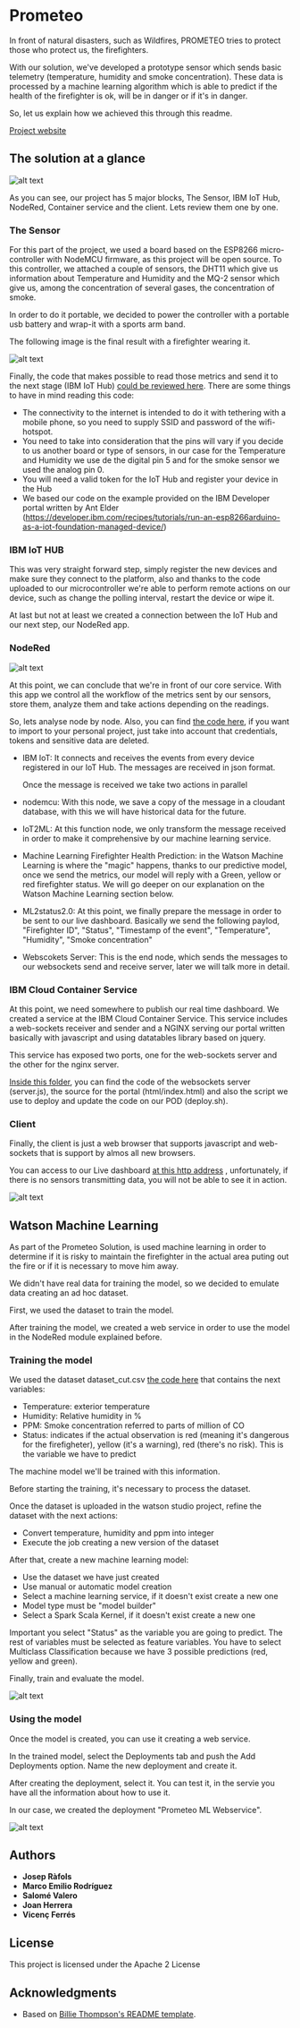 # Prometeo


In front of natural disasters, such as Wildfires, PROMETEO tries to protect those who protect us, the firefighters.

With our solution, we've developed a prototype sensor which sends basic telemetry (temperature, humidity and smoke concentration). These data is processed by a machine learning algorithm which is able to predict if the health of the firefighter is ok, will be in danger or if it's in danger.

So, let us explain how we achieved this through this readme.

[Project website](https://github.com/joraco-dev/prometeo)

## The solution at a glance

![alt text](https://github.com/joraco-dev/prometeo/blob/master/content/Presentation.png)

As you can see, our project has 5 major blocks, The Sensor, IBM IoT Hub, NodeRed, Container service and the client. Lets review them one by one.

### The Sensor

For this part of the project, we used a board based on the ESP8266 micro-controller with NodeMCU firmware, as this project will be open source. To this controller, we attached a couple of sensors, the DHT11 which give us information about Temperature and Humidity and the MQ-2 sensor which give us, among the concentration of several gases, the concentration of smoke.

In order to do it portable, we decided to power the controller with a portable usb battery and wrap-it with a sports arm band.

The following image is the final result with a firefighter wearing it.

![alt text](https://github.com/joraco-dev/prometeo/blob/master/content/sensor.png)

Finally, the code that makes possible to read those metrics and send it to the next stage (IBM IoT Hub) [could be reviewed here](https://github.com/joraco-dev/prometeo/blob/master/sensor/sensor.c). There are some things to have in mind reading this code:
	
- The connectivity to the internet is intended to do it with tethering with a mobile phone, so you need to supply SSID and password of the wifi-hotspot.
- You need to take into consideration that the pins will vary if you decide to us another board or type of sensors, in our case for the Temperature and Humidity we use de the digital pin 5 and for the smoke sensor we used the analog pin 0.
- You will need a valid token for the IoT Hub and register your device in the Hub
- We based our code on the example provided on the IBM Developer portal written by Ant Elder (https://developer.ibm.com/recipes/tutorials/run-an-esp8266arduino-as-a-iot-foundation-managed-device/)
	

### IBM IoT HUB

This was very straight forward step, simply register the new devices and make sure they connect to the platform, also and thanks to the code uploaded to our microcontroller we're able to perform remote actions on our device, such as change the polling interval, restart the device or wipe it.

At last but not at least we created a connection between the IoT Hub and our next step, our NodeRed app.


### NodeRed

![alt text](https://github.com/joraco-dev/prometeo/blob/master/content/nodered.png)

At this point, we can conclude that we're in front of our core service. With this app we control all the workflow of the metrics sent by our sensors, store them, analyze them and take actions depending on the readings.

So, lets analyse node by node. Also, you can find [the code here](https://github.com/joraco-dev/prometeo/blob/master/nodered/node.yml), if you want to import to your personal project, just take into account that credentials, tokens and sensitive data are deleted.

- IBM IoT: It connects and receives the events from every device registered in our IoT Hub. The messages are received in json format.
	
	Once the message is received we take two actions in parallel
- nodemcu: With this node, we save a copy of the message in a cloudant database, with this we will have historical data for the future.
- IoT2ML: At this function node, we only transform the message received in order to make it comprehensive by our machine learning service.
	
- Machine Learning Firefighter Health Prediction: in the Watson Machine Learning is where the "magic" happens, thanks to our predictive model, once we send the metrics, our model will reply with a Green, yellow or red firefighter status. We will go deeper on our explanation on the Watson Machine Learning section below.

- ML2status2.0: At this point, we finally prepare the message in order to be sent to our live dashboard. Basically we send the following paylod, "Firefighter ID", "Status", "Timestamp of the event", "Temperature", "Humidity", "Smoke concentration"

- Webscokets Server: This is the end node, which sends the messages to our websockets send and receive server, later we will talk more in detail.


### IBM Cloud Container Service

At this point, we need somewhere to publish our real time dashboard. We created a service at the IBM Cloud Container Service. This service includes a web-sockets receiver and sender and a NGINX serving our portal written basically with javascript and using datatables library based on jquery.

This service has exposed two ports, one for the web-sockets server and the other for the nginx server.

[Inside this folder](https://github.com/joraco-dev/prometeo/tree/master/server), you can find the code of the websockets server (server.js), the source for the portal (html/index.html) and also the script we use to deploy and update the code on our POD (deploy.sh).

### Client

Finally, the client is just a web browser that supports javascript and web-sockets that is support by almos all new browsers.

You can access to our Live dashboard [at this http address](http://169.51.194.198:32134/index.html) , unfortunately, if there is no sensors transmitting data, you will not be able to see it in action.

![alt text](https://github.com/joraco-dev/prometeo/blob/master/content/portal.png)



## Watson Machine Learning

As part of the Prometeo Solution, is used machine learning in order to determine if it is risky to maintain the firefighter in the actual area puting out the fire or if it is necessary to move him away.

We didn't have real data for training the model, so we decided to emulate data creating an ad hoc dataset.

First, we used the dataset to train the model.

After training the model, we created a web service in order to use the model in the NodeRed module explained before.


### Training the model

We used the dataset dataset_cut.csv [the code here](https://github.com/joraco-dev/prometeo/blob/master/content/dataset_cut.csv) that contains the next variables:

- Temperature: exterior temperature
- Humidity: Relative humidity in %
- PPM: Smoke concentration referred to parts of million of CO
- Status: indicates if the actual observation is red (meaning it's dangerous for the firefigheter), yellow (it's a warning), red (there's no risk). This is the variable we have to predict

The machine model we'll be trained with this information.

Before starting the training, it's necessary to process the dataset.

Once the dataset is uploaded in the watson studio project, refine the dataset with the next actions:
- Convert temperature, humidity and ppm into integer
- Execute the job creating a new version of the dataset

After that, create a new machine learning model:
- Use the dataset we have just created
- Use manual or automatic model creation
- Select a machine learning service, if it doesn't exist create a new one
- Model type must be "model builder"
- Select a Spark Scala Kernel, if it doesn't exist create a new one

Important you select "Status" as the variable you are going to predict. The rest of variables must be selected as feature variables. You have to select Multiclass Classification because we have 3 possible predictions (red, yellow and green).

Finally, train and evaluate the model.


![alt text](https://github.com/joraco-dev/prometeo/blob/master/content/Model_training.png)


### Using the model

Once the model is created, you can use it creating a web service.

In the trained model, select the Deployments tab and push the Add Deployments option. Name the new deployment and create it.

After creating the deployment, select it. You can test it, in the servie you have all the information about how to use it.

In our case, we created the deployment "Prometeo ML Webservice".

![alt text](https://github.com/joraco-dev/prometeo/blob/master/content/Model_deployment.png)



## Authors

* **Josep Ràfols**
* **Marco Emilio Rodríguez**
* **Salomé Valero**
* **Joan Herrera**
* **Vicenç Ferrés**


## License

This project is licensed under the Apache 2 License

## Acknowledgments

* Based on [Billie Thompson's README template](https://gist.github.com/PurpleBooth/109311bb0361f32d87a2).

